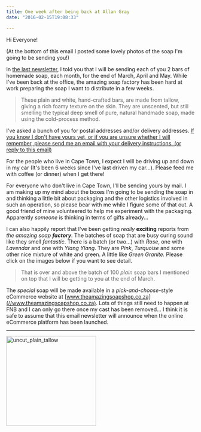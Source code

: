 ```yaml
---
title: One week after being back at Allan Gray
date: "2016-02-15T19:08:33"

---
```


Hi Everyone! 

(At the bottom of this email I posted some lovely photos of the soap I'm going to be sending you!)

In [the last newsletter](/newsletter/what-now), I told you that I will be sending each of you 2 bars of homemade soap, each month, for the end of March, April and May. While I've been back at the office, the amazing soap factory has been hard at work preparing the soap I want to distribute in a few weeks.

> These plain and white, hand-crafted bars, are made from tallow, giving a rich foamy texture on the skin. They are unscented, but still smelling the typical deep smell of pure, natural handmade soap, made using the cold-process method.

I've asked a bunch of you for postal addresses and/or delivery addresses. [If you know I don't have yours yet, or if you are unsure whether I will remember, please send me an email with your delivery instructions. (or reply to this email)](mailto:pieter@theamazingsoapshop.co.za) 

For the people who live in Cape Town, I expect I will be driving up and down in my car (It's been 6 weeks since I've last driven my car...). Please feed me with coffee (or dinner) when I get there!

For everyone who don't live in Cape Town, I'll be sending yours by mail. I am making up my mind about the boxes I'm going to be sending the soap in and thinking a little bit about packaging and the other logistics involved in such an operation, so please bear with me while I figure some of that out. A good friend of mine volunteered to help me experiment with the packaging. Apparently _someone_ is thinking in terms of gifts already...

I can also happily report that I've been getting _really_ **exciting** reports from _the amazing soap **factory**_. The batches of soap that are busy curing sound like they smell _fantastic_. There is a batch (or two...) with _Rose_, one with _Lavendar_ and one with _Ylang Ylang_. They are _Pink_, _Turquoise_ and some other nice mixture of white and green. A little like _Green Granite._ Please click on the images below if you want to see detail. 

> That is over and above the batch of 100 _plain_ soap bars I mentioned on top that I will be getting to you at the end of March.

The _special_ soap will be made available in a _pick-and-choose_-style eCommerce website at [www.theamazingsoapshop.co.za](//www.theamazingsoapshop.co.za). Lots of things still need to happen at FNB and I can only go there once my cast has been removed... I think it is safe to assume that this email newsletter will announce when the online eCommerce platform has been launched.

---

<a data-flickr-embed="true" data-header="true" data-context="true"  href="https://www.flickr.com/photos/138202103@N04/24930222492/in/dateposted-public/" title="uncut_plain_tallow"><img src="https://farm2.staticflickr.com/1594/24930222492_86cdc44cc3_m.jpg" width="240" height="240" alt="uncut_plain_tallow"></a><script async src="//embedr.flickr.com/assets/client-code.js" charset="utf-8"></script>

